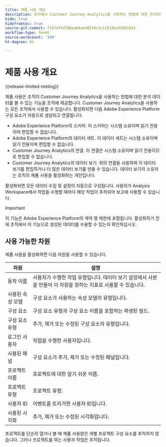 ```yaml
---
title: 제품 사용 개요
description: 조직에서 Customer Journey Analytics을 사용하는 방법에 대한 인사이트 및 보고서를 봅니다.
hide: true
hidefromtoc: true
source-git-commit: f337dfbd780aab4ae40534c5c1151dba35681b21
workflow-type: tm+mt
source-wordcount: '359'
ht-degree: 6%

---
```


# 제품 사용 개요

{{release-limited-testing}}

제품 사용은 조직이 Customer Journey Analytics을 사용하는 방법에 대한 분석 데이터를 볼 수 있는 기능을 조직에 제공합니다. Customer Journey Analytics을 사용하는 모든 조직에서 사용할 수 있습니다. 활성화되면 다음 Adobe Experience Platform 구성 요소가 자동으로 생성되고 연결됩니다.

* Adobe Experience Platform의 스키마. 이 스키마는 시스템 소유이며 읽기 전용이며 편집할 수 없습니다.
* Adobe Experience Platform의 데이터 세트. 이 데이터 세트는 시스템 소유이며 읽기 전용이며 편집할 수 없습니다.
* Customer Journey Analytics의 연결. 이 연결은 시스템 소유이며 읽기 전용이므로 편집할 수 없습니다.
* Customer Journey Analytics의 데이터 보기. 위의 연결을 사용하여 이 데이터 보기를 편집하거나 더 많은 데이터 보기를 만들 수 있습니다. 데이터 보기의 소유자는 조직의 제품 사용을 활성화하는 개인입니다.

활성화되면 모든 데이터 수집 및 설정이 자동으로 구성됩니다. 사용자가 Analysis Workspace에서 작업을 수행할 때마다 해당 작업이 추적되어 보고에 사용할 수 있습니다.

>[!IMPORTANT]
>
>이 기능은 Adobe Experience Platform의 계약 행 제한에 포함됩니다. 활성화하기 전에 조직에서 이 기능으로 생성된 데이터를 수용할 수 있는지 확인하십시오.

## 사용 가능한 차원

제품 사용을 활성화하면 다음 차원을 사용할 수 있습니다.

| 차원 | 설명 |
| --- | --- |
| 동작 이름 | 사용자가 수행한 작업 유형입니다. 데이터 보기 설정에서 사본을 만들어 이 차원을 원하는 지표로 사용할 수 있습니다. |
| 사용된 속성 모델 | 구성 요소가 사용하는 속성 모델의 유형입니다. |
| 구성 요소 | 구성 요소 유형과 구성 요소 이름을 포함하는 파생된 필드. |
| 구성 요소 유형 | 추가, 제거 또는 수정된 구성 요소의 유형입니다. |
| 로그인 사용자 | 작업을 수행한 사용자입니다. |
| 사용된 패널 | 구성 요소가 추가, 제거 또는 수정된 패널입니다. |
| 프로젝트 이름 | 프로젝트에 대한 알기 쉬운 이름. |
| 프로젝트 유형 | 프로젝트 유형. |
| 사용자 ID | 이벤트를 트리거한 사용자 ID입니다. |
| 사용된 시각화 | 추가, 제거 또는 수정된 시각화입니다. |

프로젝트를 단순히 열거나 볼 때 제품 사용량은 개별 프로젝트 구성 요소를 추적하지 않습니다. 그러나 프로젝트를 여는 사용자 작업은 추적됩니다.
